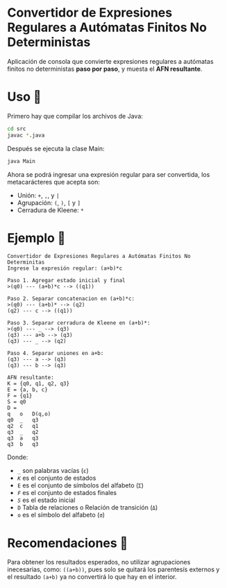 # Convertidor de Expresiones Regulares a Autómatas Finitos No Deterministas
Aplicación de consola que convierte expresiones regulares a autómatas finitos no deterministas **paso por paso**, y muesta el **AFN resultante**.

# Uso 🦮
Primero hay que compilar los archivos de Java:
```bash
cd src
javac *.java
```

Después se ejecuta la clase Main:
```bash
java Main
```

Ahora se podrá ingresar una expresión regular para ser convertida, los metacarácteres que acepta son:
- Unión: `+`, `,`, y `|`
- Agrupación: `(`, `)`, `[` y `]`
- Cerradura de Kleene: `*`

# Ejemplo 🌟
```
Convertidor de Expresiones Regulares a Autómatas Finitos No Determinitas
Ingrese la expresión regular: (a+b)*c

Paso 1. Agregar estado inicial y final
>(q0) --- (a+b)*c --> ((q1))

Paso 2. Separar concatenacion en (a+b)*c: 
>(q0) --- (a+b)* --> (q2)
(q2) --- c --> ((q1))

Paso 3. Separar cerradura de Kleene en (a+b)*: 
>(q0) --- _ --> (q3)
(q3) --- a+b --> (q3)
(q3) --- _ --> (q2)

Paso 4. Separar uniones en a+b: 
(q3) --- a --> (q3)
(q3) --- b --> (q3)

AFN resultante: 
K = {q0, q1, q2, q3}
E = {a, b, c}
F = {q1}
S = q0
D =
q	o	D(q,o)
q0	_	q3
q2	c	q1
q3	_	q2
q3	a	q3
q3	b	q3
```
Donde:
- `_` son palabras vacías (`ε`)
- *`K`* es el conjunto de estados
- `E` es el conjunto de símbolos del alfabeto (`Σ`)
- *`F`* es el conjunto de estados finales
- *`S`* es el estado inicial
- `D` Tabla de relaciones o Relación de transición (`Δ`)
- `o` es el símbolo del alfabeto (`σ`)

# Recomendaciones 📌
Para obtener los resultados esperados, no utilizar agrupaciones inecesarias, como: `((a+b))`, pues solo se quitará los parentesís externos y el resultado `(a+b)` ya no convertirá lo que hay en el interior.
